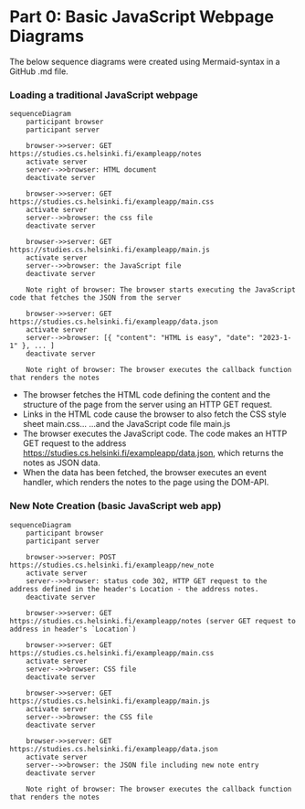 # Part 0: Basic JavaScript Webpage Diagrams

The below sequence diagrams were created using Mermaid-syntax in a GitHub .md file. 

### Loading a traditional JavaScript webpage

```mermaid
sequenceDiagram
    participant browser
    participant server

    browser->>server: GET https://studies.cs.helsinki.fi/exampleapp/notes
    activate server
    server-->>browser: HTML document
    deactivate server

    browser->>server: GET https://studies.cs.helsinki.fi/exampleapp/main.css
    activate server
    server-->>browser: the css file
    deactivate server

    browser->>server: GET https://studies.cs.helsinki.fi/exampleapp/main.js
    activate server
    server-->>browser: the JavaScript file
    deactivate server

    Note right of browser: The browser starts executing the JavaScript code that fetches the JSON from the server

    browser->>server: GET https://studies.cs.helsinki.fi/exampleapp/data.json
    activate server
    server-->>browser: [{ "content": "HTML is easy", "date": "2023-1-1" }, ... ]
    deactivate server

    Note right of browser: The browser executes the callback function that renders the notes
```
* The browser fetches the HTML code defining the content and the structure of the page from the server using an HTTP GET request.
* Links in the HTML code cause the browser to also fetch the CSS style sheet main.css...
...and the JavaScript code file main.js
* The browser executes the JavaScript code. The code makes an HTTP GET request to the address https://studies.cs.helsinki.fi/exampleapp/data.json, which returns the notes as JSON data.
* When the data has been fetched, the browser executes an event handler, which renders the notes to the page using the DOM-API.

### New Note Creation (basic JavaScript web app)

```mermaid
sequenceDiagram
    participant browser
    participant server

    browser->>server: POST https://studies.cs.helsinki.fi/exampleapp/new_note
    activate server
    server-->>browser: status code 302, HTTP GET request to the address defined in the header's Location - the address notes.
    deactivate server

    browser->>server: GET https://studies.cs.helsinki.fi/exampleapp/notes (server GET request to address in header's `Location`)

    browser->>server: GET https://studies.cs.helsinki.fi/exampleapp/main.css
    activate server
    server-->>browser: CSS file
    deactivate server

    browser->>server: GET https://studies.cs.helsinki.fi/exampleapp/main.js
    activate server
    server-->>browser: the CSS file
    deactivate server

    browser->>server: GET https://studies.cs.helsinki.fi/exampleapp/data.json
    activate server
    server-->>browser: the JSON file including new note entry
    deactivate server

    Note right of browser: The browser executes the callback function that renders the notes
```
